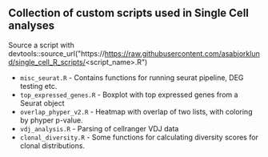 ## Collection of custom scripts used in Single Cell analyses

Source a script with devtools::source_url("https://https://raw.githubusercontent.com/asabjorklund/single_cell_R_scripts/<script_name>.R")




* `misc_seurat.R` - Contains functions for running seurat pipeline, DEG testing etc.
* `top_expressed_genes.R` - Boxplot with top expressed genes from a Seurat object
* `overlap_phyper_v2.R` - Heatmap with overlap of two lists, with coloring by phyper p-value.
* `vdj_analysis.R` - Parsing of cellranger VDJ data
* `clonal_diversity.R` - Some functions for calculating diversity scores for clonal distributions.
